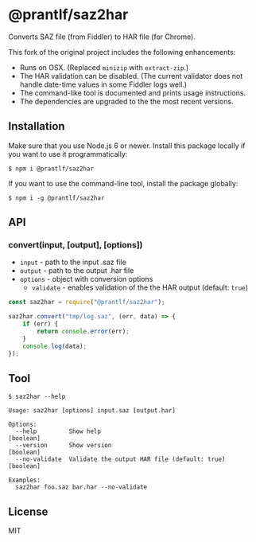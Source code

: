 # @prantlf/saz2har

Converts SAZ file (from Fiddler) to HAR file (for Chrome).

This fork of the original project includes the following enhancements:

* Runs on OSX. (Replaced `minizip` with `extract-zip`.)
* The HAR validation can be disabled. (The current validator does not handle date-time values in some Fiddler logs well.)
* The command-like tool is documented and prints usage instructions.
* The dependencies are upgraded to the the most recent versions.

## Installation

Make sure that you use Node.js 6 or newer. Install this package locally if you want to use it programmatically:

```
$ npm i @prantlf/saz2har
```

If you want to use the command-line tool, install the package globally:

```
$ npm i -g @prantlf/saz2har
```

## API

### convert(input, [output], [options])

* `input` - path to the input .saz file
* `output` - path to the output .har file
* `options` - object with conversion options
  * `validate` - enables validation of the the HAR output (default: `true`)

```js
const saz2har = require("@prantlf/saz2har");

saz2har.convert("tmp/log.saz", (err, data) => {
    if (err) {
        return console.error(err);
    }
    console.log(data);
});
```

## Tool

```
$ saz2har --help

Usage: saz2har [options] input.saz [output.har]

Options:
  --help         Show help                                     [boolean]
  --version      Show version                                  [boolean]
  --no-validate  Validate the output HAR file (default: true)  [boolean]

Examples:
  saz2har foo.saz bar.har --no-validate
```

## License

MIT